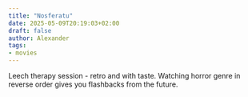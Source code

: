 ```yaml
---
title: "Nosferatu"
date: 2025-05-09T20:19:03+02:00
draft: false
author: Alexander
tags:
- movies
---
```


Leech therapy session - retro and with taste.
Watching horror genre in reverse order gives you flashbacks from the future.
